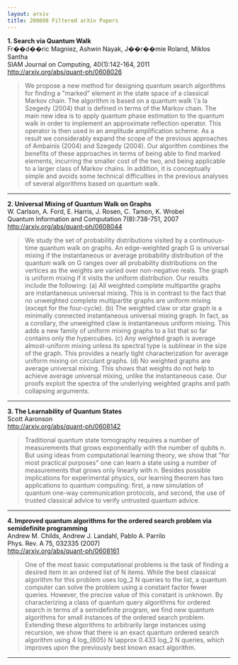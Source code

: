 ```yaml
---
layout: arxiv
title: 200608 Filtered arXiv Papers
---
```


**1.    Search via Quantum Walk**  
Fr��d��ric Magniez, Ashwin Nayak, J��r��mie Roland, Miklos Santha  
SIAM Journal on Computing, 40(1):142-164, 2011  
http://arxiv.org/abs/quant-ph/0608026  
<blockquote>
<p>
We propose a new method for designing quantum search algorithms for finding a "marked" element in the state space of a classical Markov chain. The algorithm is based on a quantum walk \'a la Szegedy (2004) that is defined in terms of the Markov chain. The main new idea is to apply quantum phase estimation to the quantum walk in order to implement an approximate reflection operator. This operator is then used in an amplitude amplification scheme. As a result we considerably expand the scope of the previous approaches of Ambainis (2004) and Szegedy (2004). Our algorithm combines the benefits of these approaches in terms of being able to find marked elements, incurring the smaller cost of the two, and being applicable to a larger class of Markov chains. In addition, it is conceptually simple and avoids some technical difficulties in the previous analyses of several algorithms based on quantum walk.
</p>
</blockquote>

------

**2.    Universal Mixing of Quantum Walk on Graphs**  
W. Carlson, A. Ford, E. Harris, J. Rosen, C. Tamon, K. Wrobel  
Quantum Information and Computation 7(8):738-751, 2007  
http://arxiv.org/abs/quant-ph/0608044  
<blockquote>
<p>
We study the set of probability distributions visited by a continuous-time quantum walk on graphs. An edge-weighted graph G is universal mixing if the instantaneous or average probability distribution of the quantum walk on G ranges over all probability distributions on the vertices as the weights are varied over non-negative reals. The graph is uniform mixing if it visits the uniform distribution. Our results include the following: (a) All weighted complete multipartite graphs are instantaneous universal mixing. This is in contrast to the fact that no unweighted complete multipartite graphs are uniform mixing (except for the four-cycle). (b) The weighted claw or star graph is a minimally connected instantaneous universal mixing graph. In fact, as a corollary, the unweighted claw is instantaneous uniform mixing. This adds a new family of uniform mixing graphs to a list that so far contains only the hypercubes. (c) Any weighted graph is average almost-uniform mixing unless its spectral type is sublinear in the size of the graph. This provides a nearly tight characterization for average uniform mixing on circulant graphs. (d) No weighted graphs are average universal mixing. This shows that weights do not help to achieve average universal mixing, unlike the instantaneous case. Our proofs exploit the spectra of the underlying weighted graphs and path collapsing arguments.
</p>
</blockquote>

------

**3.    The Learnability of Quantum States**  
Scott Aaronson  
http://arxiv.org/abs/quant-ph/0608142  
<blockquote>
<p>
Traditional quantum state tomography requires a number of measurements that grows exponentially with the number of qubits n. But using ideas from computational learning theory, we show that "for most practical purposes" one can learn a state using a number of measurements that grows only linearly with n. Besides possible implications for experimental physics, our learning theorem has two applications to quantum computing: first, a new simulation of quantum one-way communication protocols, and second, the use of trusted classical advice to verify untrusted quantum advice.
</p>
</blockquote>

------

**4.    Improved quantum algorithms for the ordered search problem via semidefinite programming**  
Andrew M. Childs, Andrew J. Landahl, Pablo A. Parrilo  
Phys. Rev. A 75, 032335 (2007)  
http://arxiv.org/abs/quant-ph/0608161  
<blockquote>
<p>
One of the most basic computational problems is the task of finding a desired item in an ordered list of N items. While the best classical algorithm for this problem uses log_2 N queries to the list, a quantum computer can solve the problem using a constant factor fewer queries. However, the precise value of this constant is unknown. By characterizing a class of quantum query algorithms for ordered search in terms of a semidefinite program, we find new quantum algorithms for small instances of the ordered search problem. Extending these algorithms to arbitrarily large instances using recursion, we show that there is an exact quantum ordered search algorithm using 4 log_{605} N \approx 0.433 log_2 N queries, which improves upon the previously best known exact algorithm.
</p>
</blockquote>

------

